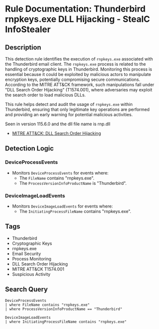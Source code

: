# Rule Documentation: Thunderbird rnpkeys.exe DLL Hijacking - StealC InfoStealer

## Description
This detection rule identifies the execution of `rnpkeys.exe` associated with the Thunderbird email client. The `rnpkeys.exe` process is related to the handling of cryptographic keys in Thunderbird. Monitoring this process is essential because it could be exploited by malicious actors to manipulate encryption keys, potentially compromising secure communications. According to the MITRE ATT&CK framework, such manipulations fall under "DLL Search Order Hijacking" (T1574.001), where adversaries may exploit the search order to load malicious DLLs.

This rule helps detect and audit the usage of `rnpkeys.exe` within Thunderbird, ensuring that only legitimate key operations are performed and providing an early warning for potential malicious activities.

Seen  in version 115.6.0
and the dll file name is rnp.dll
- [MITRE ATT&CK: DLL Search Order Hijacking](https://attack.mitre.org/techniques/T1574/001/)

## Detection Logic
### DeviceProcessEvents
- Monitors `DeviceProcessEvents` for events where:
  - The `FileName` contains "rnpkeys.exe".
  - The `ProcessVersionInfoProductName` is "Thunderbird".

### DeviceImageLoadEvents
- Monitors `DeviceImageLoadEvents` for events where:
  - The `InitiatingProcessFileName` contains "rnpkeys.exe".

## Tags
- Thunderbird
- Cryptographic Keys
- rnpkeys.exe
- Email Security
- Process Monitoring
- DLL Search Order Hijacking
- MITRE ATT&CK T1574.001
- Suspicious Activity

## Search Query
```kql
DeviceProcessEvents
| where FileName contains "rnpkeys.exe"
| where ProcessVersionInfoProductName == "Thunderbird"
```
```kql
DeviceImageLoadEvents
| where InitiatingProcessFileName contains "rnpkeys.exe"
```
